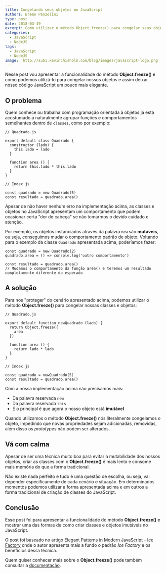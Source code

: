 ```yaml
---
title: Congelando seus objetos no JavaScript
authors: Breno Panzolini
type: post
date: 2018-03-19
excerpt: Como utilizar o método Object.freeze() para congelar seus objetos no JavaScript.
categories:
  - JavaScript
  - NodeJS
tags:
  - JavaScript
  - NodeJS
image:  http://sub1.kevinchisholm.com/blog/images/javascript-logo.png
---
```


Nesse post vou apresentar a funcionalidade do método **Object.freeze()** e como podemos utilizá-lo para congelar nossos objetos e assim deixar nosso código JavaScript um pouco mais elegante.

## O problema

Quem conhece ou trabalha com programação orientada à objetos já está acostumado a naturalmente agrupar funções e comportamentos semelhantes dentro de `classes`, como por exemplo:

```
// Quadrado.js

export default class Quadrado {
  constructor (lado) {
    this.lado = lado
  }

  function area () {
    return this.lado * this.lado
  }
}

// Index.js

const quadrado = new Quadrado(5)
const resultado = quadrado.area()
```

Apesar de não haver nenhum erro na implementação acima, as classes e objetos no JavaScript apresentam um comportamento que podem ocasionar certa "dor de cabeça" se não tomarmos o devido cuidado e atenção.

Por exemplo, os objetos instanciados através da palavra `new` são **mutáveis**, ou seja, conseguimos mudar o comportamento padrão de objeto. Voltando para o exemplo da classe `Quadrado` apresentada acima, poderíamos fazer:

```
const quadrado = new Quadrado(2)
quadrado.area = () => console.log('outro comportamento')

const resultado = quadrado.area()
// Mudamos o comportamento da função area() e teremos um resultado completamente diferente do esperado
```

## A solução

Para nos "proteger" do cenário apresentado acima, podemos utilizar o método **Object.freeze()** para congelar nossas classes e objetos:

```
// Quadrado.js

export default function newQuadrado (lado) {
  return Object.freeze({
    area
  })

  function area () {
    return lado * lado
  }
}

// Index.js

const quadrado = newQuadrado(5)
const resultado = quadrado.area()
```

Com a nossa implementação acima não precisamos mais:
* Da palavra reservada `new`
* Da palavra reservada `this`
* E o principal é que agora o nosso objeto está **imutável**

Quando utilizamos o método **Object.freeze()** nós literalmente congelamos o objeto, impedindo que novas propriedades sejam adicionadas, removidas, além disso os _prototypes_ não podem ser alterados.

## Vá com calma

Apesar de ser uma técnica muito boa para evitar a mutabilidade dos nossos objetos, criar as classes com o **Object.freeze()** é mais lento e consome mais memória do que a forma tradicional.

Não existe nada perfeito e tudo é uma questão de escolha, ou seja, vai depender especificamente de cada cenário e situação. Em determinados momentos podemos utilizar a forma apresentada acima e em outros a forma tradicional de criação de classes do JavaScript.

## Conclusão

Esse post foi para apresentar a funcionalidade do método **Object.freeze()** e mostrar uma das formas de como criar classes e objetos imutáveis no JavaScript.

O post foi baseado no artigo [Elegant Patterns in Modern JavaScript - Ice Factory](https://medium.freecodecamp.org/elegant-patterns-in-modern-javascript-ice-factory-4161859a0eee) onde o autor apresenta mais a fundo o padrão *Ice Factory* e os benefícios dessa técnica.

Quem quiser conhecer mais sobre o **Object.freeze()** pode também consultar a [documentação](https://developer.mozilla.org/pt-BR/docs/Web/JavaScript/Reference/Global_Objects/Object/freeze).
